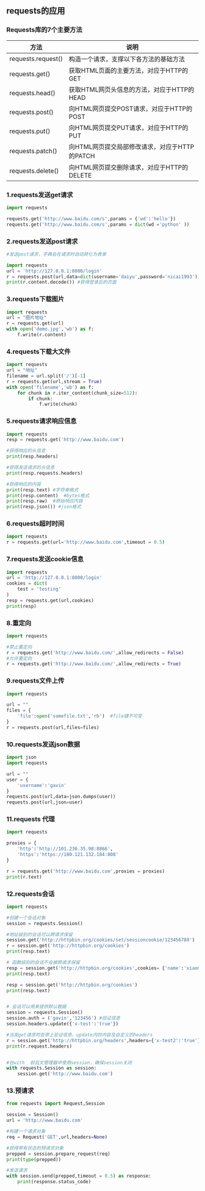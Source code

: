 ## requests的应用

### Requests库的7个主要方法

| 方法               | 说明                                          |
| ------------------ | --------------------------------------------- |
| requests.request() | 构造一个请求，支撑以下各方法的基础方法        |
| requests.get()     | 获取HTML页面的主要方法，对应于HTTP的GET       |
| requests.head()    | 获取HTML网页头信息的方法，对应于HTTP的HEAD    |
| requests.post()    | 向HTML网页提交POST请求，对应于HTTP的POST      |
| requests.put()     | 向HTML网页提交PUT请求，对应于HTTP的PUT        |
| requests.patch()   | 向HTML网页提交局部修改请求，对应于HTTP的PATCH |
| requests.delete()  | 向HTML网页提交删除请求，对应于HTTP的DELETE    |



### 1.requests发送get请求

```python
import requests

requests.get('http://www.baidu.com/s',params = {'wd':'hello'})
requests.get('http://www.baidu.com/s',params = dict(wd ='python' ))
```



### 2.requests发送post请求

```python
#发送post请求，字典会在请求时自动转化为表单

import requests
url = 'http://127.0.0.1:8000/login'
r = requests.post(url,data=dict(username='daiyu',password='nicai1993'))
print(r.content.decode()) #获得登录后的页面
```



### 3.requests下载图片

```python
import requests
url = "图片地址"
r = requests.get(url)
with open('demo.jpg','wb') as f:
    f.write(r.content)
```



### 4.requests下载大文件

```python
import requests
url = "地址"
filename = url.split('/')[-1]
r = requests.get(url,stream = True)
with open('filename','wb') as f:
    for chunk in r.iter_content(chunk_size=512):
        if chunk:
            f.write(chunk)
```



### 5.requests请求响应信息

```python
import requests
resp = requests.get('http://www.baidu.com')

#获得响应的头信息
print(resp.headers)

#获得发送请求的头信息
print(resp.requests.headers)

#获得响应的内容
print(resp.text) #字符串格式
print(resp.content)  #bytes格式
print(resp.raw)  #原始响应内容
print(resp.json()) #json格式
```



### 6.requests超时时间

```python
import requests
r = requests.get(url='http://www.baidu.com',timeout = 0.5)

```



### 7.requests发送cookie信息

```python
import requests
url = 'http://127.0.0.1:8000/login'
cookies = dict(
	test = 'testing'
)
resp = requests.get(url,cookies)
print(resp)
```



### 8.重定向

```python
import requests

#禁止重定向
r = requests.get('http://www.baidu.com/',allow_redirects = False) 
#允许重定向
r = requests.get('http://www.baidu.com/',allow_redirects = True) 
```



### 9.requests文件上传

```python
import requests

url = ""
files = {
    'file':open('somefile.txt','rb')  #file键不可变
}
r = requests.post(url,files=files)
```



### 10.requests发送json数据

```python
import json
import requests

url = ""
user = {
    'username':'gavin'
}
requests.post(url,data=json.dumps(user))
requests.post(url,json=user)
```



### 11.requests 代理

```python
import requests

proxies = {
    'http':'http://101.236.35.98:8866',
	'https':'https://180.121.132.184:808'
}

r = requests.get('http://www.baidu.com',proxies = proxies)
print(r.text)
```



### 12.requests会话

```python
import requests

#创建一个会话对象
session = requests.Session()

#地址级别的会话可以跨请求保留
session.get('http://httpbin.org/cookies/set/sessioncookie/123456789')
r = session.get('http://httpbin.org/cookies')
print(resp.text)

# 函数级别的会话不会被跨请求保留
resp = session.get('http://httpbin.org/cookies',cookies= {'name':'xiaoming'})
print(resp.text)

resp = session.get('http://httpbin.org/cookies')
print(resp.text)


# 会话可以用来提供默认数据
session = requests.Session()
session.auth = ('gavin','123456') #验证信息
session.headers.update({'x-test':'true'})

#当发get请求时会带上验证信息、update内的内容及自定义的headers
r = session.get('http://httpbin.org/headers',headers={'x-test2':'true'})
print(r.request.headers)


#在with  前后文管理器中使用session，确保session关闭
with requests.Session as session:
    session.get('http://www.baidu.com')


```



### 13.预请求

```python
from requests import Request,Session

session = Session()
url = 'http://www.baidu.com'

#构建一个请求对象
req = Request('GET',url,headers=None)

#获得带有状态的预请求对象
prepped = session.prepare_request(req)
print(type(prepped))

#发送请求
with session.send(prepped,timeout = 0.5) as response:
    print(response.status_code)

```

